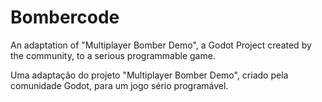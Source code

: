 # Bombercode
An adaptation of "Multiplayer Bomber Demo", a Godot Project created by the community, to a serious programmable game.

Uma adaptação do projeto "Multiplayer Bomber Demo", criado pela comunidade Godot, para um jogo sério programável.
